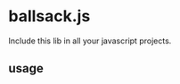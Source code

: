# ballsack.js
Include this lib in all your javascript projects.
## usage
```<script type='text/javascript' src='https://code.jquery.com/jquery-2.2.0.js'></script>
